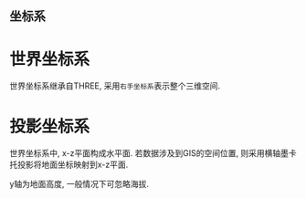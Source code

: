 坐标系
---

# 世界坐标系

世界坐标系继承自THREE, 采用`右手坐标系`表示整个三维空间.


# 投影坐标系

世界坐标系中, x-z平面构成水平面. 若数据涉及到GIS的空间位置, 则采用横轴墨卡托投影将地面坐标映射到x-z平面.

y轴为地面高度, 一般情况下可忽略海拔.

